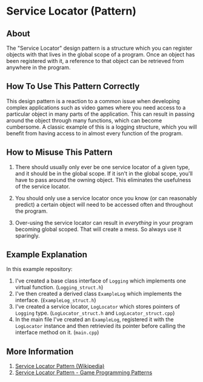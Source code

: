 # Service Locator (Pattern)

## About

The "Service Locator" design pattern is a structure which you can register objects with that lives in the global scope of a program. Once an object has been registered with it, a reference to that object can be retrieved from anywhere in the program.

## How To Use This Pattern Correctly

This design pattern is a reaction to a common issue when developing complex applications such as video games where you need access to a particular object in many parts of the application. This can result in passing around the object through many functions, which can become cumbersome. A classic example of this is a logging structure, which you will benefit from having access to in almost every function of the program.

## How to Misuse This Pattern

1. There should usually only ever be one service locator of a given type, and it should be in the global scope. If it isn't in the global scope, you'll have to pass around the owning object. This eliminates the usefulness of the service locator.

2. You should only use a service locator once you know (or can reasonably predict) a certain object will need to be accessed often and throughout the program.

3. Over-using the service locator can result in *everything* in your program becoming global scoped. That will create a mess. So always use it sparingly.

## Example Explanation

In this example repository:
1. I've created a base class interface of `Logging` which implements one virtual function. (`Logging_struct.h`)
2. I've then created a derived class `ExampleLog` which implements the interface. (`ExampleLog_struct.h`)
3. I've created a service locator, `LogLocator` which stores pointers of `Logging` type. (`LogLocator_struct.h` and `LogLocator_struct.cpp`)
4. In the main file I've created an `ExampleLog`, registered it with the `LogLocator` instance and then retrievied its pointer before calling the interface method on it. (`main.cpp`)

## More Information
1. [Service Locator Pattern (Wikipedia)](https://en.wikipedia.org/wiki/Service_locator_pattern)
2. [Service Locator Pattern - Game Programming Patterns](https://gameprogrammingpatterns.com/service-locator.html)